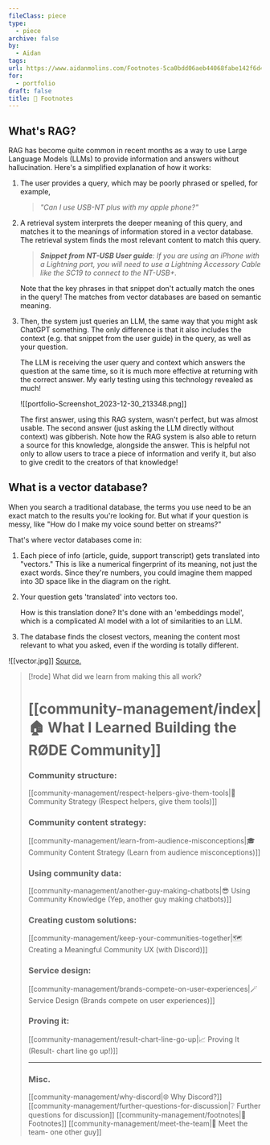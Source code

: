 ```yaml
---
fileClass: piece
type:
  - piece
archive: false
by:
  - Aidan
tags: 
url: https://www.aidanmolins.com/Footnotes-5ca0bdd06aeb44068fabe142f6d4198b
for:
  - portfolio
draft: false
title: 📜 Footnotes
---
```


## What's RAG?

RAG has become quite common in recent months as a way to use Large Language Models (LLMs) to provide information and answers without hallucination. Here's a simplified explanation of how it works:

1. The user provides a query, which may be poorly phrased or spelled, for example,
   
   > _"Can I use USB-NT plus with my apple phone?"_

2. A retrieval system interprets the deeper meaning of this query, and matches it to the meanings of information stored in a vector database. The retrieval system finds the most relevant content to match this query.
   
   > _**Snippet from NT-USB User guide**: If you are using an iPhone with a Lightning port, you will need to use a Lightning Accessory Cable like the SC19 to connect to the NT-USB+._
   
   Note that the key phrases in that snippet don't actually match the ones in the query! The matches from vector databases are based on semantic meaning.

3. Then, the system just queries an LLM, the same way that you might ask ChatGPT something. The only difference is that it also includes the context (e.g. that snippet from the user guide) in the query, as well as your question.

   The LLM is receiving the user query and context which answers the question at the same time, so it is much more effective at returning with the correct answer. My early testing using this technology revealed as much!

   ![[portfolio-Screenshot_2023-12-30_213348.png]]

   The first answer, using this RAG system, wasn't perfect, but was almost usable. The second answer (just asking the LLM directly without context) was gibberish. Note how the RAG system is also able to return a source for this knowledge, alongside the answer. This is helpful not only to allow users to trace a piece of information and verify it, but also to give credit to the creators of that knowledge!

## What is a vector database?

When you search a traditional database, the terms you use need to be an exact match to the results you're looking for. But what if your question is messy, like "How do I make my voice sound better on streams?"

That's where vector databases come in:

1. Each piece of info (article, guide, support transcript) gets translated into "vectors." This is like a numerical fingerprint of its meaning, not just the exact words. Since they're numbers, you could imagine them mapped into 3D space like in the diagram on the right.

2. Your question gets 'translated' into vectors too.
   
   How is this translation done? It's done with an 'embeddings model', which is a complicated AI model with a lot of similarities to an LLM.

3. The database finds the closest vectors, meaning the content most relevant to what you asked, even if the wording is totally different.

![[vector.jpg]]
[Source.](https://weaviate.io/blog/what-is-a-vector-database)

> [!rode] What did we learn from making this all work?
> # [[community-management/index|🏠 What I Learned Building the RØDE Community]]
> 
> ### Community structure:
> [[community-management/respect-helpers-give-them-tools|💜 Community Strategy (Respect helpers, give them tools)]]
> 
> ### Community content strategy:
> [[community-management/learn-from-audience-misconceptions|🎓 Community Content Strategy (Learn from audience misconceptions)]]
> 
> ### Using community data:
> [[community-management/another-guy-making-chatbots|😎 Using Community Knowledge (Yep, another guy making chatbots)]]
> 
> ### Creating custom solutions:
> [[community-management/keep-your-communities-together|🗺️ Creating a Meaningful Community UX (with Discord)]]
> 
> ### Service design:
> [[community-management/brands-compete-on-user-experiences|🪄 Service Design (Brands compete on user experiences)]]
> 
> ### Proving it:
> [[community-management/result-chart-line-go-up|📈 Proving It (Result- chart line go up!)]]
> 
> ---
> 
> ### Misc.
> [[community-management/why-discord|🌐 Why Discord?]]
> [[community-management/further-questions-for-discussion|❔ Further questions for discussion]]
> [[community-management/footnotes|📜 Footnotes]]
> [[community-management/meet-the-team|👋 Meet the team- one other guy]]